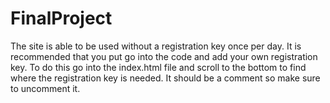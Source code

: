 # FinalProject
The site is able to be used without a registration key once per day.
It is recommended that you put go into the code and add your own registration key.
To do this go into the index.html file and scroll to the bottom to find where the registration key is needed.
It should be a comment so make sure to uncomment it.
